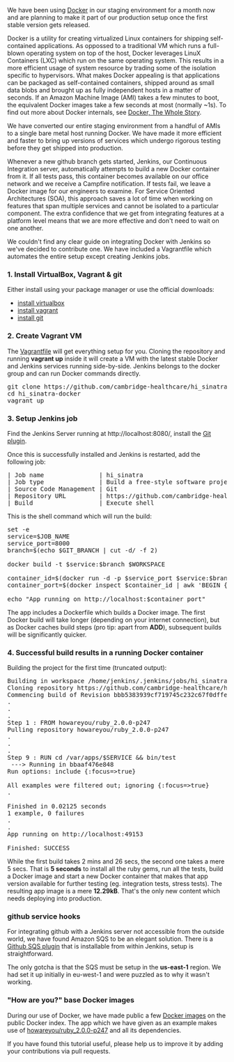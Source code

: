 We have been using [Docker](http://www.docker.io/) in our staging
environment for a month now and are planning to make it part of our
production setup once the first stable version gets released.

Docker is a utility for creating virtualized Linux containers for
shipping self-contained applications. As oppossed to a traditional VM
which runs a full-blown operating system on top of the host, Docker
leverages LinuX Containers (LXC) which run on the same operating system.
This results in a more efficient usage of system resource by trading
some of the isolation specific to hypervisors. What makes Docker
appealing is that applications can be packaged as self-contained
containers, shipped around as small data blobs and brought up as fully
independent hosts in a matter of seconds. If an Amazon Machine Image
(AMI) takes a few minutes to boot, the equivalent Docker images take a
few seconds at most (normally ~1s). To find out more about Docker
internals, see [Docker, The Whole Story](http://www.docker.io/the_whole_story/).

We have converted our entire staging environment from a handful of AMIs
to a single bare metal host running Docker. We have made it more
efficient and faster to bring up versions of services which undergo
rigorous testing before they get shipped into production.

Whenever a new
github branch gets started, Jenkins, our Continuous Integration server,
automatically attempts to build a new Docker container from it. If all
tests pass, this container becomes available on our office network and we receive a
Campfire notification. If tests fail, we leave a Docker image for our
engineers to examine. For Service Oriented Architectures (SOA), this
approach saves a lot of time when working on features that span multiple
services and cannot be isolated to a particular component. The extra
confidence that we get from integrating features at a platform level
means that we are more effective and don't need to wait on one another.

We couldn't find any clear guide on integrating Docker with Jenkins so
we've decided to contribute one. We have included a Vagrantfile which
automates the entire setup except creating Jenkins jobs.

### 1. Install VirtualBox, Vagrant & git

Either install using your package manager or use the official downloads:

* [install virtualbox](https://www.virtualbox.org/)
* [install vagrant](http://www.vagrantup.com/)
* [install git](http://git-scm.com/downloads)

### 2. Create Vagrant VM

The
[Vagrantfile](https://github.com/cambridge-healthcare/hi_sinatra-docker/blob/master/Vagrantfile)
will get everything setup for you. Cloning the repository and running
**vagrant up** inside it will create a VM with the latest stable Docker and
Jenkins services running side-by-side. Jenkins belongs to the docker group and
can run Docker commands directly.

<pre>
git clone https://github.com/cambridge-healthcare/hi_sinatra-docker.git
cd hi_sinatra-docker
vagrant up
</pre>

### 3. Setup Jenkins job

Find the Jenkins Server running at http://localhost:8080/, install the [Git
plugin](https://wiki.jenkins-ci.org/display/JENKINS/Git+Plugin).

Once this is successfully installed and Jenkins is restarted, add the following job:

<pre>
| Job name               | hi_sinatra                                                    |
| Job type               | Build a free-style software project                           |
| Source Code Management | Git                                                           |
| Repository URL         | https://github.com/cambridge-healthcare/hi_sinatra-docker.git |
| Build                  | Execute shell                                                 |
</pre>

This is the shell command which will run the build:

<pre>
set -e
service=$JOB_NAME
service_port=8000
branch=$(echo $GIT_BRANCH | cut -d/ -f 2)

docker build -t $service:$branch $WORKSPACE

container_id=$(docker run -d -p $service_port $service:$branch)
container_port=$(docker inspect $container_id | awk 'BEGIN { FS = "\"" } ; /"'$service_port'":/ { print $4 }')

echo "App running on http://localhost:$container_port"
</pre>

The app includes a Dockerfile which builds a Docker image.
The first Docker build will take longer (depending on your internet
connection), but as Docker caches build steps (pro tip: apart from
**ADD**), subsequent builds will be significantly quicker.

### 4. Successful build results in a running Docker container

Building the project for the first time (truncated output):

<pre>
Building in workspace /home/jenkins/.jenkins/jobs/hi_sinatra/workspace
Cloning repository https://github.com/cambridge-healthcare/hi_sinatra-docker.git
Commencing build of Revision bbb5383939cf719745c232c67f0dffe99b639d91 (origin/master, origin/HEAD)
.
.
.
Step 1 : FROM howareyou/ruby_2.0.0-p247
Pulling repository howareyou/ruby_2.0.0-p247
.
.
.
Step 9 : RUN cd /var/apps/$SERVICE && bin/test
 ---> Running in bbaaf476e848
Run options: include {:focus=>true}

All examples were filtered out; ignoring {:focus=>true}
.

Finished in 0.02125 seconds
1 example, 0 failures
.
.
App running on http://localhost:49153

Finished: SUCCESS
</pre>

While the first build takes 2 mins and 26 secs, the second one takes a
mere 5 secs. That is **5 seconds** to install all the ruby gems, run all
the tests, build a Docker image and start a new Docker container that
makes that app version available for further testing (eg. integration
tests, stress tests). The resulting app image is a mere **12.29kB**.
That's the only new content which needs deploying into production.

### github service hooks

For integrating github with a Jenkins server not accessible from the
outside world, we have found Amazon SQS to be an elegant solution.
There is a [Github SQS
plugin](https://wiki.jenkins-ci.org/display/JENKINS/GitHub+SQS+Plugin)
that is installable from within Jenkins, setup is straightforward.

The only gotcha is that the SQS must be setup in the **us-east-1**
region. We had set it up initially in eu-west-1 and were puzzled as to
why it wasn't working.

### "How are you?" base Docker images

During our use of Docker, we have made public a few [Docker
images](https://index.docker.io/u/howareyou/) on the public Docker
index. The app which we have given as an example makes use of
[howareyou/ruby_2.0.0-p247](https://index.docker.io/u/howareyou/ruby_2.0.0-p247/)
and all its dependencies.

If you have found this tutorial useful, please help us to improve it by adding
your contributions via pull requests.

